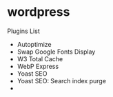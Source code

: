 # wordpress

Plugins List

* Autoptimize
* Swap Google Fonts Display
* W3 Total Cache
* WebP Express
* Yoast SEO
* Yoast SEO: Search index purge
* 
